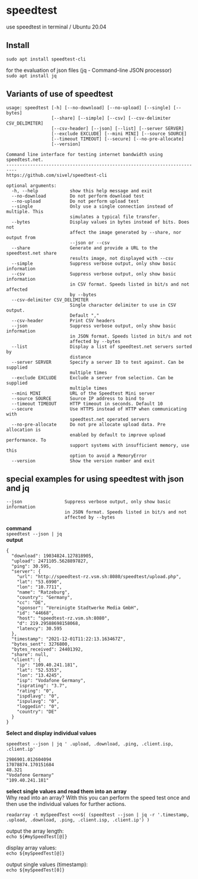 # speedtest
use speedtest in terminal / Ubuntu 20.04

## Install
`sudo apt install speedtest-cli`  

for the evaluation of json files (jq - Command-line JSON processor)  
`sudo apt install jq`  

## Variants of use of speedtest
```
usage: speedtest [-h] [--no-download] [--no-upload] [--single] [--bytes]
                 [--share] [--simple] [--csv] [--csv-delimiter CSV_DELIMITER]
                 [--csv-header] [--json] [--list] [--server SERVER]
                 [--exclude EXCLUDE] [--mini MINI] [--source SOURCE]
                 [--timeout TIMEOUT] [--secure] [--no-pre-allocate]
                 [--version]

Command line interface for testing internet bandwidth using speedtest.net.
--------------------------------------------------------------------------
https://github.com/sivel/speedtest-cli

optional arguments:
  -h, --help            show this help message and exit
  --no-download         Do not perform download test
  --no-upload           Do not perform upload test
  --single              Only use a single connection instead of multiple. This
                        simulates a typical file transfer.
  --bytes               Display values in bytes instead of bits. Does not
                        affect the image generated by --share, nor output from
                        --json or --csv
  --share               Generate and provide a URL to the speedtest.net share
                        results image, not displayed with --csv
  --simple              Suppress verbose output, only show basic information
  --csv                 Suppress verbose output, only show basic information
                        in CSV format. Speeds listed in bit/s and not affected
                        by --bytes
  --csv-delimiter CSV_DELIMITER
                        Single character delimiter to use in CSV output.
                        Default ","
  --csv-header          Print CSV headers
  --json                Suppress verbose output, only show basic information
                        in JSON format. Speeds listed in bit/s and not
                        affected by --bytes
  --list                Display a list of speedtest.net servers sorted by
                        distance
  --server SERVER       Specify a server ID to test against. Can be supplied
                        multiple times
  --exclude EXCLUDE     Exclude a server from selection. Can be supplied
                        multiple times
  --mini MINI           URL of the Speedtest Mini server
  --source SOURCE       Source IP address to bind to
  --timeout TIMEOUT     HTTP timeout in seconds. Default 10
  --secure              Use HTTPS instead of HTTP when communicating with
                        speedtest.net operated servers
  --no-pre-allocate     Do not pre allocate upload data. Pre allocation is
                        enabled by default to improve upload performance. To
                        support systems with insufficient memory, use this
                        option to avoid a MemoryError
  --version             Show the version number and exit

```

## special examples for using speedtest with json and jq
```
--json                Suppress verbose output, only show basic information
                      in JSON format. Speeds listed in bit/s and not
                      affected by --bytes
```

**command**   
`speedtest --json | jq`  
**output**  
```
{
  "download": 19034824.127818905,
  "upload": 2471105.5628897827,
  "ping": 30.595,
  "server": {
    "url": "http://speedtest-rz.vsm.sh:8080/speedtest/upload.php",
    "lat": "53.6990",
    "lon": "10.7711",
    "name": "Ratzeburg",
    "country": "Germany",
    "cc": "DE",
    "sponsor": "Vereinigte Stadtwerke Media GmbH",
    "id": "44668",
    "host": "speedtest-rz.vsm.sh:8080",
    "d": 219.29588698158068,
    "latency": 30.595
  },
  "timestamp": "2021-12-01T11:22:13.163467Z",
  "bytes_sent": 3276800,
  "bytes_received": 24401392,
  "share": null,
  "client": {
    "ip": "109.40.241.181",
    "lat": "52.5353",
    "lon": "13.4245",
    "isp": "Vodafone Germany",
    "isprating": "3.7",
    "rating": "0",
    "ispdlavg": "0",
    "ispulavg": "0",
    "loggedin": "0",
    "country": "DE"
  }
}

```
**Select and display individual values**

`speedtest --json | jq ' .upload, .download, .ping, .client.isp, .client.ip'`  
```
2986901.012604094
17078874.170151684
48.321
"Vodafone Germany"
"109.40.241.181"
```

**select single values and read them into an array**  
Why read into an array? With this you can perform the speed test once and then use the individual values for further actions.  

`readarray -t mySpeedTest <<<$( (speedtest --json | jq -r '.timestamp, .upload, .download, .ping, .client.isp, .client.ip') )`  

output the array length:  
`echo ${#mySpeedTest[@]}` 

display array values:  
`echo ${mySpeedTest[@]}`  

output single values (timestamp):  
`echo ${mySpeedTest[0]}`  
